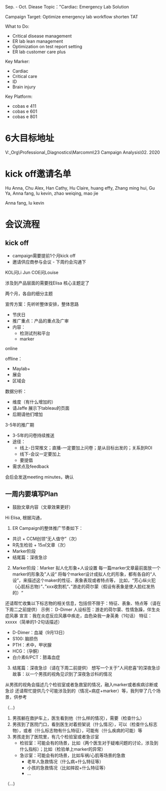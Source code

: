 Sep. - Oct.
Diease Topic："Cardiac: Emergency Lab Solution

Campaign Target: Optimize emergency lab workflow shorten TAT

What to Do:
* Critical disease management
* ER lab lean management
* Optimization on test report setting
* ER lab customer care plus

Key Marker:
* Cardiac
* Critical care
* ID
* Brain injury

Key Platform:
* cobas e 411
* cobas e 601
* cobas e 801

# 6大目标地址
V:\_Org\Professional_Diagnostics\Marcomm\23 Campaign Analysis\02. 2020

# kick off邀请名单

Hu Anna, Chu Alex, Han Cathy, Hu Claire, huang effy, Zhang ming hui, Gu Ya,  Anna fang,  lu kevin, zhao weiqing, mao jie

Anna fang,  lu kevin


# 会议流程

## kick off
- campaign需要提前1个月kick off
- 邀请供应商参与会议 - 下周约会沟通下

KOL问Li Jun
COE问Louise

涉及到产品层面的需要找Elisa
核心主题定了

两个月，各自的细分主题

宣传方案：先听听整体安排，整体思路
- 节庆日
- 推广重点：产品的重点及广审
- 内容：
  - 检测试剂和平台
  - marker
  
online

offline：
  - Maylab+ 
  - 展会
  - 区域会

数据分析：
  - 维度（有什么增加的）
  - 请Jaffe 展示下tableau的页面
  - 后期请他们增加

3-5年的推广期
  - 3-5年的问卷持续推送
  - 途径：
    - 线上-日常推文；直播-一定要加上问卷；是从目标出发的；关系到ROI
    - 线下-会议一定要加上
    - 要提倡
  - 需求点及feedback

会后会发送meeting minutes，确认

## 一周内要填写Plan
- 鼓励文章内容（文章效果更好）







Hi Elisa,
根据沟通，

1. ER Campaign的整体推广节奏如下：
 - 共识 + CCM创领“无人值守”（次）
- R先生检验 + 15㎡文章（次）
- Marker阶段
- 结尾篇：深夜急诊

2. Marker阶段：Marker 拟人化形象+人设设置
每一篇marker文章最前面放一个marker的形象及”人设“
将每个marker设计成拟人化的形象，都有各自的“人设”，来描述这个maker的性征、表象表现或者特点等，
比如，“芳心纵火犯（心肌标志物）”、”xxx收割机“、”游走的荷尔蒙（假设有表象是使人脸红发热的）“

还请帮忙收集以下标志物的相关信息，包括但不限于：特征、表象、特点等（请在下周二之前提供）
示例：
D-Dimer
人设标签：游走的荷尔蒙、性情急躁，伴生炎症风暴
宣言：我在炎症反应风暴中疾走，血色染我一身英勇（1句话）
特征：xxxxx（简单的1-2句话描述）

- D-Dimer：血凝（9月13日）
- S100: 脑损伤
- PTH：术中，甲状腺
- HCG：（孕酮）
- 白介素6/PCT：脓毒血症

3. 结尾篇：深夜急诊（请在下周二前提供）
想写一个关于”人间悲喜“的深夜急诊故事：以一个男孩的视角见识到了深夜急诊科的情况

从男孩的视角会描述几个检验室或者急救室的情况，融入marker或者疾病诊断或急诊
还请帮忙提供几个可能涉及到的（情况+病症+marker）等，我列举了几个场景，供参考

（...)
1.  男孩躺在救护车上，医生看到他（什么样的情况），需要（检查什么）
2. 男孩到了医院门口，看到医生对着担架说（什么情况），可以（检查什么标志物），或者（什么标志物有什么特征），可能有（什么疾病的可能）等
3. 男孩走到了医院里，有几个检验室或者急诊室
   - 检验室：可能会有的场景，比如（两个医生对于疑难问题的讨论，涉及到什么指标）；比如（检验单上marker的异常）
   - 急诊室：可能会有的场景，比如车祸/心肌等场景的急救
      - 老年人急救情况（什么病+什么特征等）
      - 小孩的急救情况（比如摔跤+什么特征等）
      - ...
      
（...)

      